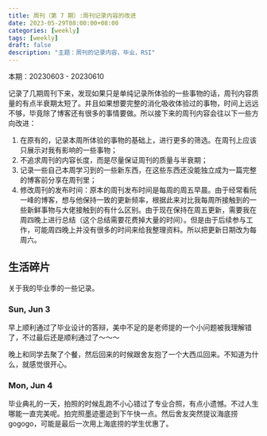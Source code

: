 ```yaml
---
title: 周刊（第 7 期）:周刊记录内容的改进
date: 2023-05-29T08:00:00+08:00
categories: [weekly]
tags: [weekly]
draft: false
description: "主题：周刊的记录内容，毕业，RSI"
---
```

本期：20230603 - 20230610

记录了几期周刊下来，发现如果只是单纯记录所体验的一些事物的话，周刊内容质量的有点半衰期太短了。并且如果想要完整的消化吸收体验过的事物，时间上远远不够，毕竟除了博客还有很多的事情要做。所以接下来的周刊内容会往以下一些方向改进：
1. 在原有的，记录本周所体验的事物的基础上，进行更多的筛选。在周刊上应该只展示对我有影响的一些事物；
2. 不追求周刊的内容长度，而是尽量保证周刊的质量与半衰期；
3. 记录一些自己本周学习到的一些新东西，在这些东西还没能独立成为一篇完整的博客前分享在周刊里；
4. 修改周刊的发布时间：原本的周刊发布时间是每周的周五早晨。由于经常看阮一峰的博客，想与他保持一致的更新频率，根据此来对比我每周所接触到的一些新鲜事物与大佬接触到的有什么区别。由于现在保持在周五更新，需要我在周四晚上进行总结（这个总结需要花费掉大量的时间）。但是由于后续参与工作，可能周四晚上并没有很多的时间来给我整理资料。所以把更新日期改为每周六。

## 生活碎片

关于我的毕业季的一些记录。

### Sun, Jun 3

早上顺利通过了毕业设计的答辩，美中不足的是老师提的一个小问题被我理解错了，不过最后还是顺利通过了～～～

晚上和同学去聚了个餐，然后回来的时候跟舍友抱了一个大西瓜回来。不知道为什么，就感觉很开心。

### Mon, Jun 4

毕业典礼的一天，拍照的时候乱跑不小心错过了专业合照，有点小遗憾。不过人生哪能一直完美呢。拍完照墨迹墨迹到下午快一点。然后舍友突然提议海底捞gogogo，可能是最后一次用上海底捞的学生优惠了。
